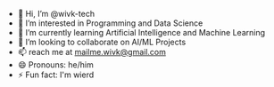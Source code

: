 - 👋 Hi, I’m @wivk-tech
- 👀 I’m interested in Programming and Data Science
- 🌱 I’m currently learning Artificial Intelligence and Machine Learning
- 💞️ I’m looking to collaborate on AI/ML Projects
- 📫 reach me at mailme.wivk@gmail.com
- 😄 Pronouns: he/him
- ⚡ Fun fact: I'm wierd

<!---
wivk-tech/wivk-tech is a ✨ special ✨ repository because its `README.md` (this file) appears on your GitHub profile.
You can click the Preview link to take a look at your changes.
--->
